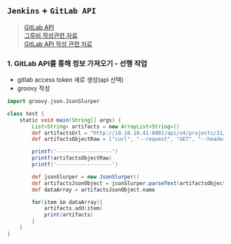 ## `Jenkins` + `GitLab API` 
> [GitLab API](https://docs.gitlab.com/ee/api/) <br>
> [그루비 작성관련 자료](https://medium.com/@rijoalvi/jenkins-dynamic-parameters-using-extended-choice-parameter-plugin-and-groovy-1a6ffc41063f) <br>
> [GitLab API 작성 관련 자료](https://www.jacobbaek.com/860)
### 1. GitLab API를 통해 정보 가져오기 - 선행 작업
  - gitlab access token 새로 생성(api 선택)
  - groovy 작성
```groovy
import groovy.json.JsonSlurper

class test {
    static void main(String[] args) {
        List<String> artifacts = new ArrayList<String>()
        def artifactsUrl = "http://10.10.10.41:8001/api/v4/projects/31/repository/tags"
        def artifactsObjectRaw = ["curl", "--request", "GET", "--header", "PRIVATE-TOKEN: 1234", "${artifactsUrl}"].execute().text

        printf('------------------')
        printf(artifactsObjectRaw)
        printf('------------------')

        def jsonSlurper = new JsonSlurper()
        def artifactsJsonObject = jsonSlurper.parseText(artifactsObjectRaw)
        def dataArray = artifactsJsonObject.name

        for(item in dataArray){
            artifacts.add(item)
            print(artifacts)
        }
    }
}
```
